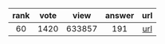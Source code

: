 
| rank | vote | view | answer | url |
|:-:|:-:|:-:|:-:|:-:|
|60|1420|633857|191| [url](http://stackoverflow.com/questions/101268/hidden-features-of-python) |

